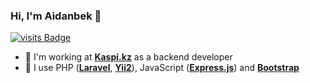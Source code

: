 ### Hi, I'm Aidanbek 👋

[![visits Badge](https://badges.pufler.dev/visits/aidanbek/aidanbek)](https://badges.pufler.dev/visits/aidanbek/aidanbek)

* 🏢 I'm working at [**Kaspi.kz**](http://kaspi.kz) as a backend developer
* 🔭 I use PHP ([**Laravel**](https://github.com/laravel/laravel), [**Yii2**](https://github.com/yiisoft/yii2)), JavaScript ([**Express.js**](https://github.com/expressjs/express)) and [**Bootstrap**](https://github.com/twbs/bootstrap)
